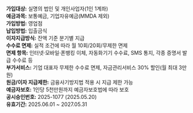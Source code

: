 **가입대상:** 실명의 법인 및 개인사업자(1인 1계좌)  
**예금과목:** 보통예금, 기업자유예금(MMDA 제외)  
**가입방법:** 영업점  
**납입방법:** 입출금식  
**이자지급방식:** 잔액 기준 분기별 지급  
**수수료 면제:** 실적 조건에 따라 월 10회/20회/무제한 면제  
**면제 항목:** 인터넷·모바일·폰뱅킹 이체, 자동화기기 수수료, SMS 통지, 각종 증명서 발급 수수료 등  
**부가서비스:** 기업 대표자 무제한 수수료 면제, 자금관리서비스 30% 할인(월 최대 3만원)  
**원금/이자 지급제한:** 금융사기방지법 적용 시 지급 제한 가능  
**예금자보호:** 1인당 5천만원까지 예금자보호법에 따라 보호  
**공시승인번호:** 2025-1077 (2025.05.20)  
**유효기간:** 2025.06.01 ~ 2027.05.31